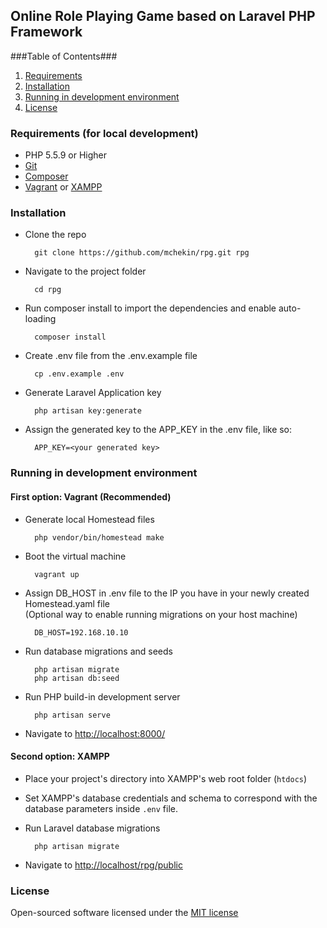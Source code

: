 ## Online Role Playing Game based on Laravel PHP Framework

###Table of Contents###

1. [Requirements](#requirments)
2. [Installation](#installation)
3. [Running in development environment](#runningindevelopmentenvironment)
4. [License](#license)

<a name="requirements"></a>
### Requirements (for local development)

- PHP 5.5.9 or Higher
- [Git](https://git-scm.com/)
- [Composer](https://getcomposer.org/)
- [Vagrant](https://www.vagrantup.com/) or [XAMPP](https://www.apachefriends.org/index.html)

<a name="installation"></a>
### Installation
- Clone the repo

        git clone https://github.com/mchekin/rpg.git rpg
- Navigate to the project folder

        cd rpg
- Run composer install to import the dependencies and enable auto-loading

        composer install
- Create .env file from the .env.example file

        cp .env.example .env
- Generate Laravel Application key

        php artisan key:generate
- Assign the generated key to the APP_KEY in the .env file, like so:

        APP_KEY=<your generated key>

<a name="runningindevelopmentenvironment"></a>
### Running in development environment
   
#### First option:  Vagrant (Recommended)

- Generate local Homestead files

        php vendor/bin/homestead make
- Boot the virtual machine

        vagrant up  
        
- Assign DB_HOST in .env file to the IP you have in your newly created Homestead.yaml file  
(Optional way to enable running migrations on your host machine)
        
        DB_HOST=192.168.10.10

- Run database migrations and seeds

        php artisan migrate 
        php artisan db:seed

- Run PHP build-in development server

        php artisan serve  
- Navigate to [http://localhost:8000/](http://localhost:8000/)
              
#### Second option: XAMPP 

- Place your project's directory into XAMPP's web root folder (`htdocs`)  


- Set XAMPP's database credentials and schema to correspond with the database parameters inside `.env` file. 
 
 
- Run Laravel database migrations

        php artisan migrate 

- Navigate to [http://localhost/rpg/public](http://localhost/rpg/public)    

<a name="license"></a>
### License
Open-sourced software licensed under the [MIT license](http://opensource.org/licenses/MIT)
